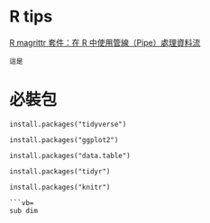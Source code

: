 # R tips

[R magrittr 套件：在 R 中使用管線（Pipe）處理資料流](https://blog.gtwang.org/r/r-pipes-magrittr-package/ "R magrittr 套件：在 R 中使用管線（Pipe）處理資料流")

```
這是
```

# 必裝包
```
install.packages("tidyverse")

install.packages("ggplot2")

install.packages("data.table")

install.packages("tidyr")

install.packages("knitr")
```

```
```vb=
sub dim 

```